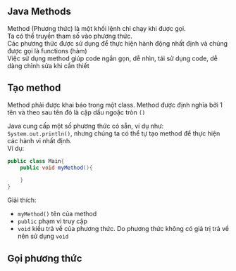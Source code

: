 ## Java Methods  
Method (Phương thức) là một khối lệnh chỉ chạy khi được gọi.    
Ta có thể truyền tham số vào phương thức.   
Các phương thức được sử dụng để thực hiện hành động nhất định và chúng được gọi là functions (hàm)  
Việc sử dụng method giúp code ngắn gọn, dễ nhìn, tái sử dụng code, dễ dàng chỉnh sửa khi cần thiết   

## Tạo method
Method phải được khai báo trong một class. Method được định nghĩa bởi 1 tên và theo sau tên đó là cặp dấu ngoặc tròn `()`  

Java cung cấp một số phương thức có sẵn, ví dụ như: `System.out.println()`, nhưng chúng ta có thể tự tạo method để thực hiện các hành vi nhất định.  
Ví dụ:  
```java
public class Main{
    public void myMethod(){

    }
}
```  

Giải thích:  
- `myMethod()` tên của method  
- `public` phạm vi truy cập
- `void` kiểu trả về của phương thức. Do phương thức không có giá trị trả về nên sử dụng `void`

## Gọi phương thức  
